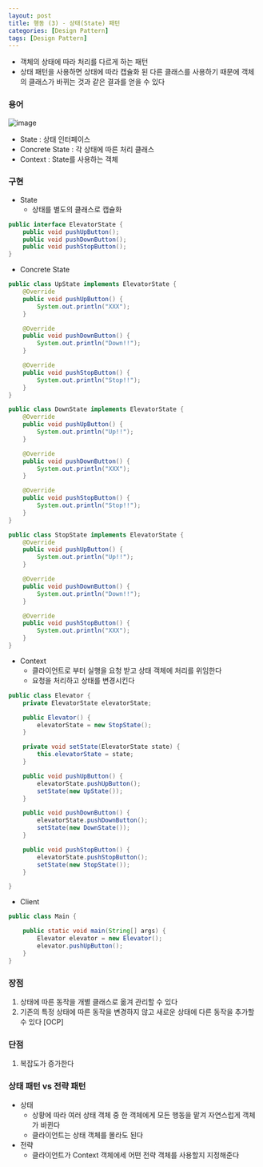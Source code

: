 ```yaml
---
layout: post
title: 행동 (3) - 상태(State) 패턴
categories: [Design Pattern]
tags: [Design Pattern]
---
```

- 객체의 상태에 따라 처리를 다르게 하는 패턴
- 상태 패턴을 사용하면 상태에 따라 캡슐화 된 다른 클래스를 사용하기 때문에 객체의 클래스가 바뀌는 것과 같은 결과를 얻을 수 있다

### 용어
![image](https://user-images.githubusercontent.com/109575750/200154953-dc1161f5-eb09-4dfe-912a-84955eaa3292.png)

- State : 상태 인터페이스
- Concrete State : 각 상태에 따른 처리 클래스
- Context : State를 사용하는 객체

### 구현
- State
    - 상태를 별도의 클래스로 캡슐화

```java
public interface ElevatorState {
    public void pushUpButton();
    public void pushDownButton();
    public void pushStopButton();
}
```

- Concrete State

```java
public class UpState implements ElevatorState {
    @Override
    public void pushUpButton() {
        System.out.println("XXX");
    }

    @Override
    public void pushDownButton() {
        System.out.println("Down!!");
    }

    @Override
    public void pushStopButton() {
        System.out.println("Stop!!");
    }
}

public class DownState implements ElevatorState {
    @Override
    public void pushUpButton() {
        System.out.println("Up!!");
    }

    @Override
    public void pushDownButton() {
        System.out.println("XXX");
    }

    @Override
    public void pushStopButton() {
        System.out.println("Stop!!");
    }
}

public class StopState implements ElevatorState {
    @Override
    public void pushUpButton() {
        System.out.println("Up!!");
    }

    @Override
    public void pushDownButton() {
        System.out.println("Down!!");
    }

    @Override
    public void pushStopButton() {
        System.out.println("XXX");
    }
}
```

- Context
    - 클라이언트로 부터 실행을 요청 받고 상태 객체에 처리를 위임한다
    - 요청을 처리하고 상태를 변경시킨다

```java
public class Elevator {
    private ElevatorState elevatorState;

    public Elevator() {
        elevatorState = new StopState();
    }

    private void setState(ElevatorState state) {
        this.elevatorState = state;
    }

    public void pushUpButton() {
        elevatorState.pushUpButton();
        setState(new UpState());
    }

    public void pushDownButton() {
        elevatorState.pushDownButton();
        setState(new DownState());
    }

    public void pushStopButton() {
        elevatorState.pushStopButton();
        setState(new StopState());
    }

}
```

- Client

```java
public class Main {

    public static void main(String[] args) {
        Elevator elevator = new Elevator();
        elevator.pushUpButton();
    }
}
```

### 장점
1. 상태에 따른 동작을 개별 클래스로 옮겨 관리할 수 있다
2. 기존의 특정 상태에 따른 동작을 변경하지 않고 새로운 상태에 다른 동작을 추가할 수 있다 [OCP]

### 단점
1. 복잡도가 증가한다


### 상태 패턴 vs 전략 패턴
- 상태
  - 상황에 따라 여러 상태 객체 중 한 객체에게 모든 행동을 맡겨 자연스럽게 객체가 바뀐다
  - 클라이언트는 상태 객체를 몰라도 된다
- 전략
  - 클라이언트가 Context 객체에세 어떤 전략 객체를 사용할지 지정해준다
